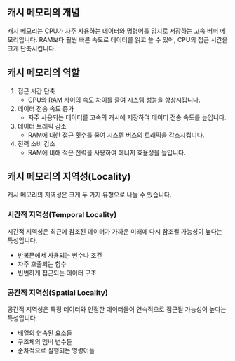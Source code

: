 ## 캐시 메모리의 개념
캐시 메모리는 CPU가 자주 사용하는 데이터와 명령어를 임시로 저장하는 고속 버퍼 메모리입니다. RAM보다 훨씬 빠른 속도로 데이터를 읽고 쓸 수 있어, CPU의 접근 시간을 크게 단축시킵니다.

## 캐시 메모리의 역할
1. 접근 시간 단축
   - CPU와 RAM 사이의 속도 차이를 줄여 시스템 성능을 향상시킵니다.
2. 데이터 전송 속도 증가
   - 자주 사용되는 데이터를 고속의 캐시에 저장하여 데이터 전송 속도를 높입니다.
3. 데이터 트래픽 감소
   - RAM에 대한 접근 횟수를 줄여 시스템 버스의 트래픽을 감소시킵니다.
4. 전력 소비 감소
   - RAM에 비해 적은 전력을 사용하여 에너지 효율성을 높입니다.

## 캐시 메모리의 지역성(Locality)
캐시 메모리의 지역성은 크게 두 가지 유형으로 나눌 수 있습니다.

### 시간적 지역성(Temporal Locality)
시간적 지역성은 최근에 참조된 데이터가 가까운 미래에 다시 참조될 가능성이 높다는 특성입니다.
- 반복문에서 사용되는 변수나 조건
- 자주 호출되는 함수
- 빈번하게 접근되는 데이터 구조

### 공간적 지역성(Spatial Locality)
공간적 지역성은 특정 데이터와 인접한 데이터들이 연속적으로 접근될 가능성이 높다는 특성입니다.
- 배열의 연속된 요소들
- 구조체의 멤버 변수들
- 순차적으로 실행되는 명령어들
